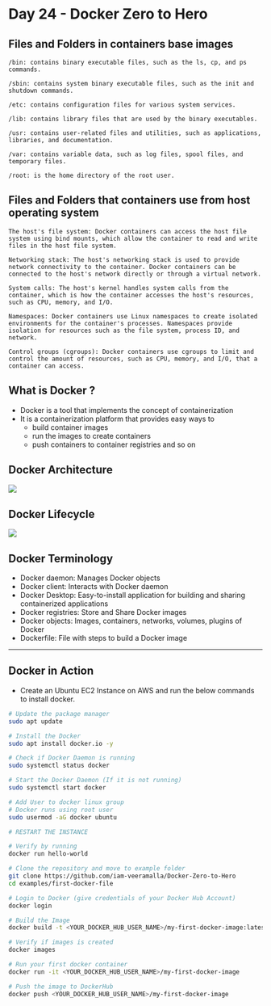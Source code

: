 # Day 24 - Docker Zero to Hero

## Files and Folders in containers base images

```text
/bin: contains binary executable files, such as the ls, cp, and ps commands.

/sbin: contains system binary executable files, such as the init and shutdown commands.

/etc: contains configuration files for various system services.

/lib: contains library files that are used by the binary executables.

/usr: contains user-related files and utilities, such as applications, libraries, and documentation.

/var: contains variable data, such as log files, spool files, and temporary files.

/root: is the home directory of the root user.
```

## Files and Folders that containers use from host operating system

```text
The host's file system: Docker containers can access the host file system using bind mounts, which allow the container to read and write files in the host file system.

Networking stack: The host's networking stack is used to provide network connectivity to the container. Docker containers can be connected to the host's network directly or through a virtual network.

System calls: The host's kernel handles system calls from the container, which is how the container accesses the host's resources, such as CPU, memory, and I/O.

Namespaces: Docker containers use Linux namespaces to create isolated environments for the container's processes. Namespaces provide isolation for resources such as the file system, process ID, and network.

Control groups (cgroups): Docker containers use cgroups to limit and control the amount of resources, such as CPU, memory, and I/O, that a container can access.
```

## What is Docker ?

- Docker is a tool that implements the concept of containerization
- It is a containerization platform that provides easy ways to
	- build container images
	- run the images to create containers
	- push containers to container registries and so on

## Docker Architecture

![](https://user-images.githubusercontent.com/43399466/217507877-212d3a60-143a-4a1d-ab79-4bb615cb4622.png)

## Docker Lifecycle

![](https://user-images.githubusercontent.com/43399466/217511949-81f897b2-70ee-41d1-b229-38d0572c54c7.png)

## Docker Terminology

- Docker daemon: Manages Docker objects
- Docker client: Interacts with Docker daemon
- Docker Desktop: Easy-to-install application for building and sharing containerized applications
- Docker registries: Store and Share Docker images
- Docker objects: Images, containers, networks, volumes, plugins of Docker
- Dockerfile: File with steps to build a Docker image

---

## Docker in Action

- Create an Ubuntu EC2 Instance on AWS and run the below commands to install docker.

```sh
# Update the package manager
sudo apt update

# Install the Docker
sudo apt install docker.io -y

# Check if Docker Daemon is running
sudo systemctl status docker

# Start the Docker Daemon (If it is not running)
sudo systemctl start docker

# Add User to docker linux group
# Docker runs using root user
sudo usermod -aG docker ubuntu

# RESTART THE INSTANCE

# Verify by running
docker run hello-world

# Clone the repository and move to example folder
git clone https://github.com/iam-veeramalla/Docker-Zero-to-Hero
cd examples/first-docker-file

# Login to Docker (give credentials of your Docker Hub Account)
docker login

# Build the Image
docker build -t <YOUR_DOCKER_HUB_USER_NAME>/my-first-docker-image:latest .

# Verify if images is created
docker images

# Run your first docker container
docker run -it <YOUR_DOCKER_HUB_USER_NAME>/my-first-docker-image

# Push the image to DockerHub
docker push <YOUR_DOCKER_HUB_USER_NAME>/my-first-docker-image
```